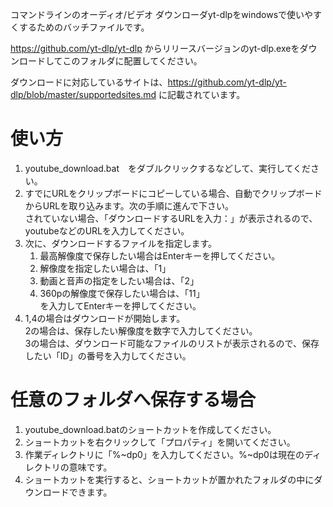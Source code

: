 コマンドラインのオーディオ/ビデオ ダウンローダyt-dlpをwindowsで使いやすくするためのバッチファイルです。
  
  
https://github.com/yt-dlp/yt-dlp からリリースバージョンのyt-dlp.exeをダウンロードしてこのフォルダに配置してください。
  
ダウンロードに対応しているサイトは、https://github.com/yt-dlp/yt-dlp/blob/master/supportedsites.md に記載されています。

# 使い方
1. youtube_download.bat　をダブルクリックするなどして、実行してください。
2. すでにURLをクリップボードにコピーしている場合、自動でクリップボードからURLを取り込みます。次の手順に進んで下さい。  
	されていない場合、「ダウンロードするURLを入力：」が表示されるので、youtubeなどのURLを入力してください。  
3. 次に、ダウンロードするファイルを指定します。  
    1. 最高解像度で保存したい場合はEnterキーを押してください。
    2. 解像度を指定したい場合は、「1」  
    3. 動画と音声の指定をしたい場合は、「2」  
    4. 360pの解像度で保存したい場合は、「11」  
        を入力してEnterキーを押してください。  
4. 1,4の場合はダウンロードが開始します。  
    2の場合は、保存したい解像度を数字で入力してください。  
    3の場合は、ダウンロード可能なファイルのリストが表示されるので、保存したい「ID」の番号を入力してください。



# 任意のフォルダへ保存する場合
1. youtube_download.batのショートカットを作成してください。 
2. ショートカットを右クリックして「プロパティ」を開いてください。 
3. 作業ディレクトリに「%~dp0」を入力してください。%~dp0は現在のディレクトリの意味です。  
4. ショートカットを実行すると、ショートカットが置かれたフォルダの中にダウンロードできます。
